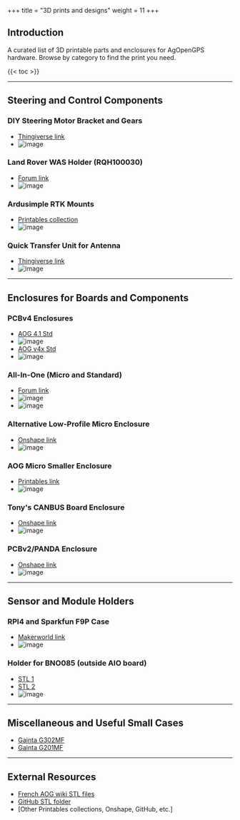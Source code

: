 +++
title = "3D prints and designs"
weight = 11
+++

## Introduction

A curated list of 3D printable parts and enclosures for AgOpenGPS hardware.
Browse by category to find the print you need.

{{< toc >}}

---

## Steering and Control Components

### DIY Steering Motor Bracket and Gears

- [Thingiverse link](https://www.thingiverse.com/thing:6361474)
- ![image](../img/3d-print-steering.png)

### Land Rover WAS Holder (RQH100030)

- [Forum link](https://discourse.agopengps.com/t/3d-printable-rqh100030-holder/15966)
- ![image](../img/3d-print-rqh100030-holder.png)

### Ardusimple RTK Mounts

- [Printables collection](https://www.printables.com/@ConradStenfte_621141/models)
- ![image](../img/various-ardusimple-rtk-mounts.png)

### Quick Transfer Unit for Antenna

- [Thingiverse link](https://www.thingiverse.com/thing:5182231)
- ![image](../img/quick-transfer-unit.png)

---

## Enclosures for Boards and Components

### PCBv4 Enclosures

- [AOG 4.1 Std](https://www.printables.com/model/587713-enclosure-for-agopengps-pcbv41std-v3)
- ![image](../img/enclosure-v41-std.png)
- [AOG v4x Std](https://www.printables.com/model/775428-enclosure-for-agopengps-pcbv4xstd-v4)
- ![image](../img/enclosure-v4x-std.png)

### All-In-One (Micro and Standard)

- [Forum link](https://discourse.agopengps.com/t/all-in-one-pcb/10444/5)
- ![image](../img/enclosure-all-in-one-micro.png)
- ![image](../img/enclosure-all-in-one-standard.png)

### Alternative Low-Profile Micro Enclosure

- [Onshape link](https://cad.onshape.com/documents/2ce126543c19758e3f29edf2/w/d34558ff003526b410ea943b/e/2be4a9e5caed293fb7593442?renderMode=0&uiState=64fddd0654dfbf638e003ad1)
- ![image](../img/enclosure-low-profile-micro.png)

### AOG Micro Smaller Enclosure

- [Printables link](https://www.printables.com/model/555540-agopengps-micro-v41-smaller-enclosure)
- ![image](../img/enclosure-micro-smaller.png)

### Tony's CANBUS Board Enclosure

- [Onshape link](https://cad.onshape.com/documents/d3f169edb0b22d9a9912c541/w/56a7125e5876a5077e79faad/e/c9152ff253be9915b658e88c)
- ![image](../img/enclosure-canbus-board.png)

### PCBv2/PANDA Enclosure

- [Onshape link](https://cad.onshape.com/documents/dc3f62615fb1a85d3175d2c0/w/0401663b852958d18d6917ca/e/9c55b48baedf869a35b040a1)
- ![image](../img/enclosure-panda.png)

---

## Sensor and Module Holders

### RPI4 and Sparkfun F9P Case

- [Makerworld link](https://makerworld.com/en/models/435284#profileId-340284)
- ![image](../img/rpi4-sparkfun-f9p-case.png)

### Holder for BNO085 (outside AIO board)

- [STL 1](https://github.com/lansalot/AgOpenGPS-Tools/blob/main/STLs/bnorvclid.stl)
- [STL 2](https://github.com/lansalot/AgOpenGPS-Tools/blob/main/STLs/bnorvcbase.stl)
- ![image](../img/holder-bno085.png)

---

## Miscellaneous and Useful Small Cases

- [Gainta G302MF](https://www.gainta.com/en/g302mf.html)
- [Gainta G201MF](https://gainta.com/en/g201mf.html)

---

## External Resources

- [French AOG wiki STL files](https://www.aogwiki.fr/doku.php?id=fichiers_stl)
- [GitHub STL folder](https://github.com/lansalot/AgOpenGPS-Tools/tree/main/STLs)
- [Other Printables collections, Onshape, GitHub, etc.]
